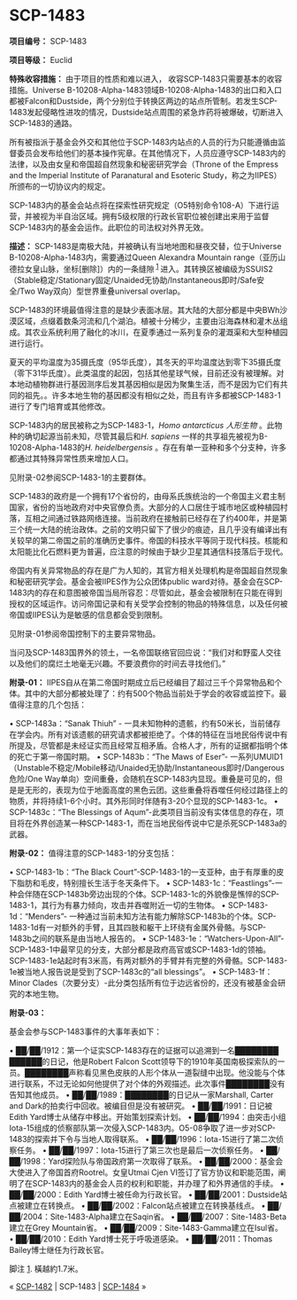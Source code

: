 # SCP-1483
                        


**项目编号：** SCP-1483

**项目等级：** Euclid

**特殊收容措施：** 由于项目的性质和难以进入， 收容SCP-1483只需要基本的收容措施。Universe B-10208-Alpha-1483领域B-10208-Alpha-1483的出口和入口都被Falcon和Dustside，两个分别位于转换区两边的站点所管制。若发生SCP-1483发起侵略性进攻的情况，Dustside站点周围的紧急炸药将被爆破，切断进入SCP-1483的通路。

所有被指派于基金会外交和其他位于SCP-1483内站点的人员的行为只能遵循由监督委员会发布给他们的基本操作宪章。在其他情况下，人员应遵守SCP-1483内的法律，以及由女皇和帝国超自然现象和秘密研究学会（Throne of the Empress and the Imperial Institute of Paranatural and Esoteric Study，称之为IIPES）所颁布的一切协议内的规定。

SCP-1483内的基金会站点将在探索性研究规定（O5特别命令108-A）下进行运营，并被视为半自治区域。拥有5级权限的行政长官职位被创建出来用于监督SCP-1483内的基金会运作。此职位的司法权对外界无效。

**描述：** SCP-1483是南极大陆，并被确认有当地地图和昼夜交替，位于Universe B-10208-Alpha-1483内，需要通过Queen Alexandra Mountain range（亚历山德拉女皇山脉，坐标[删除]）内的一条缝隙<sup class='footnoteref'>
 <a shape='rect' class='footnoteref' id='footnoteref-1' href='javascript:;' onclick='WIKIDOT.page.utils.scrollToReference(&apos;footnote-1&apos;)'>1</a>
</sup>进入。其转换区被编级为SSUIS2（Stable稳定/Stationary固定/Unaided无协助/Instantaneous即时/Safe安全/Two Way双向）型世界重叠universal overlap。

SCP-1483的环境最值得注意的是缺少表面冰层。其大陆的大部分都是中央BWh沙漠区域，点缀着数条河流和几个湖泊。植被十分稀少，主要由沿海森林和灌木丛组成。其农业系统利用了融化的冰川，在夏季通过一系列复杂的灌溉渠和大型种植园进行运行。

夏天的平均温度为35摄氏度（95华氏度），其冬天的平均温度达到零下35摄氏度（零下31华氏度）。此类温度的起因，包括其他星球气候，目前还没有被理解。对本地动植物群进行基因测序后发其基因相似是因为聚集生活，而不是因为它们有共同的祖先。。许多本地生物的基因都没有相似之处，而且有许多都被SCP-1483-1进行了专门培育或其他修改。

SCP-1483内的居民被称之为SCP-1483-1，*Homo antarcticus* *人形生物* 。此物种的确切起源当前未知，尽管其最后和*H. sapiens* 一样的共享祖先被视为B-10208-Alpha-1483的*H. heidelbergensis* 。存在有单一亚种和多个分支种，许多都通过其特殊异常性质来增加人口。

见附录-02参阅SCP-1483-1的主要群体。

SCP-1483的政府是一个拥有17个省份的，由母系氏族统治的一个帝国主义君主制国家，省份的当地政府对中央官僚负责。大部分的人口居住于城市地区或种植园村落，互相之间通过铁路网络连接。当前政府在接触前已经存在了约400年，并是第三个统一大陆的统治政体。之前的文明只留下了很少的痕迹，且几乎没有编译出有关较早的第二帝国之前的准确历史事件。帝国的科技水平等同于现代科技。核能和太阳能比化石燃料更为普遍，应注意的时候由于缺少卫星其通信科技落后于现代。

帝国内有关异常物品的存在是广为人知的，其官方相关处理机构是帝国超自然现象和秘密研究学会。基金会被IIPES作为公众团体public ward对待。基金会在SCP-1483内的存在和意图被帝国当局所容忍：尽管如此，基金会被限制在只能在得到授权的区域运作。访问帝国记录和有关受学会控制的物品的特殊信息，以及任何被帝国或IIPES认为是敏感的信息都会受到限制。

见附录-01参阅帝国控制下的主要异常物品。

当问及SCP-1483国界外的领土，一名帝国联络官回应说：“我们对和野蛮人交往以及他们的腐烂土地毫无兴趣。不要浪费你的时间去寻找他们。”

**附录-01：** IIPES自从在第二帝国时期成立后已经编目了超过三千个异常物品和个体。其中的大部分都被处理了：约有500个物品当前处于学会的收容或监控下。最值得注意的几个包括：

• SCP-1483a：“Sanak Thiuh” - 一具未知物种的遗骸，约有50米长，当前储存在学会内。所有对该遗骸的研究请求都被拒绝了。个体的特征在当地民俗传说中有所提及，尽管都是未经证实而且经常互相矛盾。合格人才，所有的证据都指明个体的死亡于第一帝国时期。
• SCP-1483b：“The Maws of Eser”- 一系列UMUID1（Unstable不稳定/Mobile移动/Unaided无协助/Instantaneous即时/Dangerous危险/One Way单向）空间重叠，会随机在SCP-1483内显现。重叠是可见的，但是是无形的，表现为位于地面高度的黑色云团。这些重叠将吞噬任何经过路径上的物质，并将持续1-6个小时。其外形同时伴随有3-20个显现的SCP-1483-1c。
• SCP-1483c：“The Blessings of Aqum”-此类项目当前没有实体信息的存在，项目将在外界创造某一种SCP-1483-1，而在当地民俗传说中它是杀死SCP-1483a的武器。

**附录-02：** 值得注意的SCP-1483-1的分支包括：

• SCP-1483-1b：“The Black Court”-SCP-1483-1的一支亚种，由于有厚重的皮下脂肪和毛皮，特别擅长生活于冬天条件下。
• SCP-1483-1c：“Feastlings”-一种会伴随在SCP-1483b旁边出现的个体。SCP-1483-1c的外貌像是憔悴的SCP-1483-1，其行为有暴力倾向，攻击并吞噬附近一切的生物体。
• SCP-1483-1d：“Menders”- 一种通过当前未知方法有能力解除SCP-1483b的个体。SCP-1483-1d有一对额外的手臂，且其四肢和躯干上环绕有金属外骨骼。与SCP-1483b之间的联系是由当地人报告的。
• SCP-1483-1e：“Watchers-Upon-All”-SCP-1483-1中最罕见的分支，大部分都是政府高官或SCP-1483-1d的领袖。SCP-1483-1e站起时有3米高，有两对额外的手臂并有完整的外骨骼。SCP-1483-1e被当地人报告说是受到了SCP-1483c的“all blessings”。
• SCP-1483-1f：Minor Clades（次要分支）-此分类包括所有位于边远省份的，还没有被基金会研究的本地生物。

**附录-03：** 

基金会参与SCP-1483事件的大事年表如下：

• ██/██/1912：第一个证实SCP-1483存在的证据可以追溯到一名████████ ██████的日记，他是Robert Falcon Scott领导下的1910年英国南极探索队的一员。████████声称看见黑色皮肤的人形个体从一道裂缝中出现。他没能与个体进行联系，不过无论如何他提供了对个体的外观描述。此次事件████████没有告知其他成员。
• ██/██/1989：████████的日记从一家Marshall, Carter and Dark的拍卖行中回收。被编目但是没有被研究。
• ██/██/1991：日记被Edith Yard博士从储存中移出。开始策划探索计划。
• ██/██/1994：由突击小组Iota-15组成的侦察部队第一次侵入SCP-1483内。O5-08争取了进一步对SCP-1483的探索并下令与当地人取得联系。
• ██/██/1996：Iota-15进行了第二次侦察任务。
• ██/██/1997：Iota-15进行了第三次也是最后一次侦察任务。
• ██/██/1998：Yard探险队与帝国政府第一次取得了联系。
• ██/██/2000：基金会大使进入了帝国首府Rootrel。女皇Utmai Cjen VI签订了官方协议和职能范围，阐明了在SCP-1483内的基金会人员的权利和职能，并办理了和外界通信的手续。
• ██/██/2000：Edith Yard博士被任命为行政长官。
• ██/██/2001：Dustside站点被建立在转换点。
• ██/██/2002：Falcon站点被建立在转换基线点。
• ██/██/2004：Site-1483-Alpha建立在Saqin省。
• ██/██/2007：Site-1483-Beta建立在Grey Mountain省。
• ██/██/2009：Site-1483-Gamma建立在Isul省。
• ██/██/2010：Edith Yard博士死于呼吸道感染。
• ██/██/2011：Thomas Bailey博士继任为行政长官。


脚注
<a shape='rect' href='javascript:;' onclick='WIKIDOT.page.utils.scrollToReference(&apos;footnoteref-1&apos;)'>1</a>. 橫越約1.7米。



« [SCP-1482](/scp-1482) | SCP-1483 | [SCP-1484](/scp-1484) »





                    